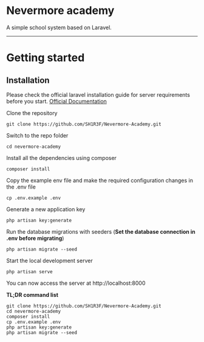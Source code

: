# Nevermore academy

A simple school system based on Laravel.

---

# Getting started

## Installation

Please check the official laravel installation guide for server requirements before you start. [Official Documentation](https://laravel.com/docs/9.x/installation)

Clone the repository

    git clone https://github.com/SH1R3F/Nevermore-Academy.git

Switch to the repo folder

    cd nevermore-academy

Install all the dependencies using composer

    composer install

Copy the example env file and make the required configuration changes in the .env file

    cp .env.example .env

Generate a new application key

    php artisan key:generate

Run the database migrations with seeders (**Set the database connection in .env before migrating**)

    php artisan migrate --seed

Start the local development server

    php artisan serve

You can now access the server at http://localhost:8000

**TL;DR command list**

    git clone https://github.com/SH1R3F/Nevermore-Academy.git
    cd nevermore-academy
    composer install
    cp .env.example .env
    php artisan key:generate
    php artisan migrate --seed
